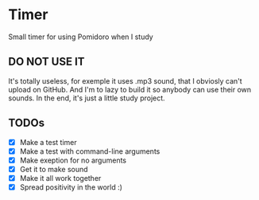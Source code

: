 # Timer
Small timer for using Pomidoro when I study

## DO NOT USE IT
It's totally useless, for exemple it uses .mp3 sound, that I obviosly can't upload on GitHub.
And I'm to lazy to build it so anybody can use their own sounds.
In the end, it's just a little study project.

## TODOs

- [x] Make a test timer
- [x] Make a test with command-line arguments
- [x] Make exeption for no arguments
- [x] Get it to make sound
- [x] Make it all work together
- [x] Spread positivity in the world :)
